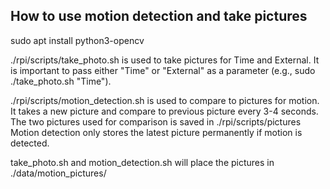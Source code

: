 ## How to use motion detection and take pictures

sudo apt install python3-opencv

./rpi/scripts/take_photo.sh is used to take pictures for Time and External. It is important to pass either "Time" or "External" as a parameter (e.g., sudo ./take_photo.sh "Time").

./rpi/scripts/motion_detection.sh is used to compare to pictures for motion. It takes a new picture and compare to previous picture every 3-4 seconds. The two pictures used for comparison is saved in ./rpi/scripts/pictures
Motion detection only stores the latest picture permanently if motion is detected.

take_photo.sh and motion_detection.sh will place the pictures in ./data/motion_pictures/
